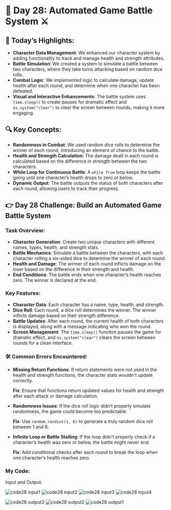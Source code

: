 # 🌟 Day 28: Automated Game Battle System ⚔️

## 🎊 Today’s Highlights:
- **Character Data Management**: We enhanced our character system by adding functionality to track and manage health and strength attributes.
- **Battle Simulation**: We created a system to simulate a battle between two characters, where they take turns attacking based on random dice rolls.
- **Combat Logic**: We implemented logic to calculate damage, update health after each round, and determine when one character has been defeated.
- **Visual and Interactive Enhancements**: The battle system uses `time.sleep()` to create pauses for dramatic effect and `os.system("clear")` to clear the screen between rounds, making it more engaging.

## 🔍 Key Concepts:
- **Randomness in Combat**: We used random dice rolls to determine the winner of each round, introducing an element of chance to the battle.
- **Health and Strength Calculation**: The damage dealt in each round is calculated based on the difference in strength between the two characters.
- **While Loop for Continuous Battle**: A `while True` loop keeps the battle going until one character’s health drops to zero or below.
- **Dynamic Output**: The battle outputs the status of both characters after each round, allowing users to track their progress.

## 👉 Day 28 Challenge: Build an Automated Game Battle System
### Task Overview:
- **Character Generation**: Create two unique characters with different names, types, health, and strength stats.
- **Battle Mechanics**: Simulate a battle between the characters, with each character rolling a six-sided dice to determine the winner of each round.
- **Health and Damage**: The winner of each round inflicts damage on the loser based on the difference in their strength and health.
- **End Conditions**: The battle ends when one character’s health reaches zero. The winner is declared at the end.

### Key Features:
- **Character Data**: Each character has a name, type, health, and strength.
- **Dice Roll**: Each round, a dice roll determines the winner. The winner inflicts damage based on their strength difference.
- **Battle Updates**: After each round, the current health of both characters is displayed, along with a message indicating who won the round.
- **Screen Management**: The `time.sleep()` function pauses the game for dramatic effect, and `os.system("clear")` clears the screen between rounds for a clean interface.

### 🛠️ Common Errors Encountered:
- **Missing Return Functions**: If return statements were not used in the health and strength functions, the character stats wouldn't update correctly.
  
  **Fix**: Ensure that functions return updated values for health and strength after each attack or damage calculation.
  
- **Randomness Issues**: If the dice roll logic didn’t properly simulate randomness, the game could become too predictable.
  
  **Fix**: Use `random.randint(1, 6)` to generate a truly random dice roll between 1 and 6.

- **Infinite Loop or Battle Stalling**: If the loop didn’t properly check if a character’s health was zero or below, the battle might never end.

  **Fix**: Add conditional checks after each round to break the loop when one character’s health reaches zero.

### My Code:

Input and Output:

![code28 input1](https://github.com/user-attachments/assets/bf6363ac-d133-46e7-8703-0471a1835081)
![code28 input2](https://github.com/user-attachments/assets/4c346cbc-ce02-49f0-9f0c-53fd50f6d4db)
![code28 input3](https://github.com/user-attachments/assets/eeb1b867-7e58-491d-ab76-93a042a90913)
![code28 input4](https://github.com/user-attachments/assets/f4a4f881-8fb7-479c-bc33-778533285338)

![code28 output3](https://github.com/user-attachments/assets/736232d8-43da-47e5-851c-3a044f340164)
![code28 output2](https://github.com/user-attachments/assets/dd0691f0-7224-406e-8391-2e7c35ff6ba8)
![code28 output1](https://github.com/user-attachments/assets/2f6573bd-6470-4050-aeea-4dd4b461b8f9)

